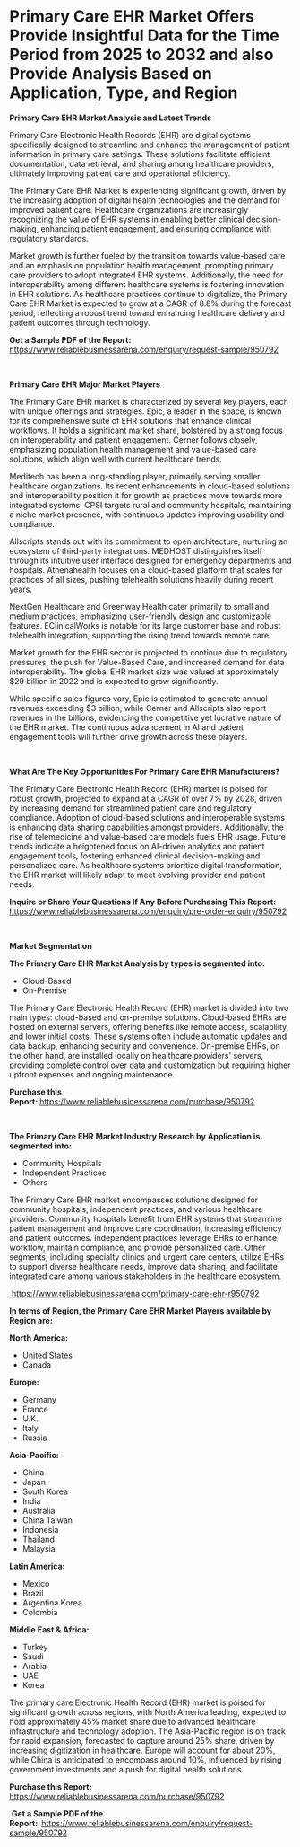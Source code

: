 <p><h1>Primary Care EHR Market Offers Provide Insightful Data for the Time Period from 2025 to 2032 and also Provide Analysis Based on Application, Type, and Region</h1></p><p><strong>Primary Care EHR Market Analysis and Latest Trends</strong></p>
<p><p>Primary Care Electronic Health Records (EHR) are digital systems specifically designed to streamline and enhance the management of patient information in primary care settings. These solutions facilitate efficient documentation, data retrieval, and sharing among healthcare providers, ultimately improving patient care and operational efficiency.</p><p>The Primary Care EHR Market is experiencing significant growth, driven by the increasing adoption of digital health technologies and the demand for improved patient care. Healthcare organizations are increasingly recognizing the value of EHR systems in enabling better clinical decision-making, enhancing patient engagement, and ensuring compliance with regulatory standards.</p><p>Market growth is further fueled by the transition towards value-based care and an emphasis on population health management, prompting primary care providers to adopt integrated EHR systems. Additionally, the need for interoperability among different healthcare systems is fostering innovation in EHR solutions. As healthcare practices continue to digitalize, the Primary Care EHR Market is expected to grow at a CAGR of 8.8% during the forecast period, reflecting a robust trend toward enhancing healthcare delivery and patient outcomes through technology.</p></p>
<p><strong>Get a Sample PDF of the Report:&nbsp;</strong> <a href="https://www.reliablebusinessarena.com/enquiry/request-sample/950792?utm_campaign=2720&utm_medium=2&utm_source=Github&utm_content=ia&utm_term=17042025&utm_id=primary-care-ehr">https://www.reliablebusinessarena.com/enquiry/request-sample/950792</a></p>
<p>&nbsp;</p>
<p><strong>Primary Care EHR Major Market Players</strong></p>
<p><p>The Primary Care EHR market is characterized by several key players, each with unique offerings and strategies. Epic, a leader in the space, is known for its comprehensive suite of EHR solutions that enhance clinical workflows. It holds a significant market share, bolstered by a strong focus on interoperability and patient engagement. Cerner follows closely, emphasizing population health management and value-based care solutions, which align well with current healthcare trends.</p><p>Meditech has been a long-standing player, primarily serving smaller healthcare organizations. Its recent enhancements in cloud-based solutions and interoperability position it for growth as practices move towards more integrated systems. CPSI targets rural and community hospitals, maintaining a niche market presence, with continuous updates improving usability and compliance.</p><p>Allscripts stands out with its commitment to open architecture, nurturing an ecosystem of third-party integrations. MEDHOST distinguishes itself through its intuitive user interface designed for emergency departments and hospitals. Athenahealth focuses on a cloud-based platform that scales for practices of all sizes, pushing telehealth solutions heavily during recent years.</p><p>NextGen Healthcare and Greenway Health cater primarily to small and medium practices, emphasizing user-friendly design and customizable features. EClinicalWorks is notable for its large customer base and robust telehealth integration, supporting the rising trend towards remote care.</p><p>Market growth for the EHR sector is projected to continue due to regulatory pressures, the push for Value-Based Care, and increased demand for data interoperability. The global EHR market size was valued at approximately $29 billion in 2022 and is expected to grow significantly.</p><p>While specific sales figures vary, Epic is estimated to generate annual revenues exceeding $3 billion, while Cerner and Allscripts also report revenues in the billions, evidencing the competitive yet lucrative nature of the EHR market. The continuous advancement in AI and patient engagement tools will further drive growth across these players.</p></p>
<p>&nbsp;</p>
<p><strong>What Are The Key Opportunities For Primary Care EHR Manufacturers?</strong></p>
<p><p>The Primary Care Electronic Health Record (EHR) market is poised for robust growth, projected to expand at a CAGR of over 7% by 2028, driven by increasing demand for streamlined patient care and regulatory compliance. Adoption of cloud-based solutions and interoperable systems is enhancing data sharing capabilities amongst providers. Additionally, the rise of telemedicine and value-based care models fuels EHR usage. Future trends indicate a heightened focus on AI-driven analytics and patient engagement tools, fostering enhanced clinical decision-making and personalized care. As healthcare systems prioritize digital transformation, the EHR market will likely adapt to meet evolving provider and patient needs.</p></p>
<p><strong>Inquire or Share Your Questions If Any Before Purchasing This Report:</strong> <a href="https://www.reliablebusinessarena.com/enquiry/pre-order-enquiry/950792?utm_campaign=2720&utm_medium=2&utm_source=Github&utm_content=ia&utm_term=17042025&utm_id=primary-care-ehr">https://www.reliablebusinessarena.com/enquiry/pre-order-enquiry/950792</a></p>
<p>&nbsp;</p>
<p><strong>Market Segmentation</strong></p>
<p><strong>The Primary Care EHR Market Analysis by types is segmented into:</strong></p>
<p><ul><li>Cloud-Based</li><li>On-Premise</li></ul></p>
<p><p>The Primary Care Electronic Health Record (EHR) market is divided into two main types: cloud-based and on-premise solutions. Cloud-based EHRs are hosted on external servers, offering benefits like remote access, scalability, and lower initial costs. These systems often include automatic updates and data backup, enhancing security and convenience. On-premise EHRs, on the other hand, are installed locally on healthcare providers' servers, providing complete control over data and customization but requiring higher upfront expenses and ongoing maintenance.</p></p>
<p><strong>Purchase this Report:&nbsp;</strong><a href="https://www.reliablebusinessarena.com/purchase/950792?utm_campaign=2720&utm_medium=2&utm_source=Github&utm_content=ia&utm_term=17042025&utm_id=primary-care-ehr">https://www.reliablebusinessarena.com/purchase/950792</a></p>
<p>&nbsp;</p>
<p><strong>The Primary Care EHR Market Industry Research by Application is segmented into:</strong></p>
<p><ul><li>Community Hospitals</li><li>Independent Practices</li><li>Others</li></ul></p>
<p><p>The Primary Care EHR market encompasses solutions designed for community hospitals, independent practices, and various healthcare providers. Community hospitals benefit from EHR systems that streamline patient management and improve care coordination, increasing efficiency and patient outcomes. Independent practices leverage EHRs to enhance workflow, maintain compliance, and provide personalized care. Other segments, including specialty clinics and urgent care centers, utilize EHRs to support diverse healthcare needs, improve data sharing, and facilitate integrated care among various stakeholders in the healthcare ecosystem.</p></p>
<p><a href="https://www.reliablebusinessarena.com/primary-care-ehr-r950792?utm_campaign=2720&utm_medium=2&utm_source=Github&utm_content=ia&utm_term=17042025&utm_id=primary-care-ehr">&nbsp;https://www.reliablebusinessarena.com/primary-care-ehr-r950792</a></p>
<p><strong>In terms of Region, the Primary Care EHR Market Players available by Region are:</strong></p>
<p>
    <p> <strong> North America: </strong>
        <ul>
            <li>United States</li>
            <li>Canada</li>
        </ul>
        </p> 
    <p> <strong> Europe: </strong>
        <ul>
            <li>Germany</li>
            <li>France</li>
            <li>U.K.</li>
            <li>Italy</li>
            <li>Russia</li>
        </ul>
        </p> 
    <p> <strong> Asia-Pacific: </strong>
        <ul>
            <li>China</li>
            <li>Japan</li>
            <li>South Korea</li>
            <li>India</li>
            <li>Australia</li>
            <li>China Taiwan</li>
            <li>Indonesia</li>
            <li>Thailand</li>
            <li>Malaysia</li>
        </ul>
        </p> 
    <p> <strong> Latin America: </strong>
        <ul>
            <li>Mexico</li>
            <li>Brazil</li>
            <li>Argentina Korea</li>
            <li>Colombia</li>
        </ul>
        </p> 
    <p> <strong> Middle East & Africa: </strong>
        <ul>
            <li>Turkey</li>
            <li>Saudi</li>
            <li>Arabia</li>
            <li>UAE</li>
            <li>Korea</li>
        </ul>
    </p>
    </p>
<p><p>The primary care Electronic Health Record (EHR) market is poised for significant growth across regions, with North America leading, expected to hold approximately 45% market share due to advanced healthcare infrastructure and technology adoption. The Asia-Pacific region is on track for rapid expansion, forecasted to capture around 25% share, driven by increasing digitization in healthcare. Europe will account for about 20%, while China is anticipated to encompass around 10%, influenced by rising government investments and a push for digital health solutions.</p></p>
<p><strong>Purchase this Report: </strong><a href="https://www.reliablebusinessarena.com/purchase/950792?utm_campaign=2720&utm_medium=2&utm_source=Github&utm_content=ia&utm_term=17042025&utm_id=primary-care-ehr">https://www.reliablebusinessarena.com/purchase/950792</a></p>
<p>&nbsp;<strong>Get a Sample PDF of the Report:&nbsp;&nbsp;</strong><a href="https://www.reliablebusinessarena.com/enquiry/request-sample/950792?utm_campaign=2720&utm_medium=2&utm_source=Github&utm_content=ia&utm_term=17042025&utm_id=primary-care-ehr">https://www.reliablebusinessarena.com/enquiry/request-sample/950792</a></p>
<p><strong></strong></p>
<p><p></p><p></p><p></p></p>